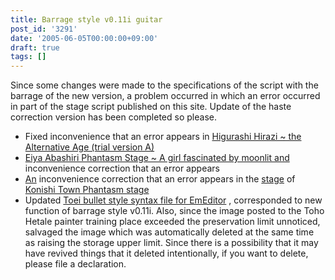 ```yaml
---
title: Barrage style v0.11i guitar
post_id: '3291'
date: '2005-06-05T00:00:00+09:00'
draft: true
tags: []
---
```


Since some changes were made to the specifications of the script with the barrage of the new version, a problem occurred in which an error occurred in part of the stage script published on this site. Update of the haste correction version has been completed so please.

*   Fixed inconvenience that an error appears in [Higurashi Hirazi ~ the Alternative Age (trial version A)](https://danmaq.com/!/thA/)
*   [Eiya Abashiri Phantasm Stage ~ A girl fascinated by moonlit and](https://danmaq.com/tag/touhou-in-phantasm) inconvenience correction that an error appears
*   [An](https://danmaq.com/tag/touhou-eosd-phantasm) inconvenience correction that an error appears in the [stage](https://danmaq.com/tag/touhou-eosd-phantasm) of [Konishi Town Phantasm stage](https://danmaq.com/tag/touhou-eosd-phantasm)
*   Updated [Toei bullet style syntax file for EmEditor](https://danmaq.com/emeditor-danmakufu) , corresponded to new function of barrage style v0.11i. Also, since the image posted to the Toho Hetale painter training place exceeded the preservation limit unnoticed, salvaged the image which was automatically deleted at the same time as raising the storage upper limit. Since there is a possibility that it may have revived things that it deleted intentionally, if you want to delete, please file a declaration.
